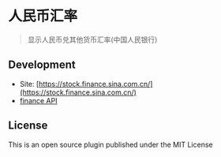 # 人民币汇率

> 显示人民币兑其他货币汇率(中国人民银行)

## Development

* Site: [https://stock.finance.sina.com.cn/](https://stock.finance.sina.com.cn/)
* [finance API](https://stock.finance.sina.com.cn/forex/api/openapi.php/ForexService.getAllBankForex?ft=part)

## License

This is an open source plugin published under the MIT License